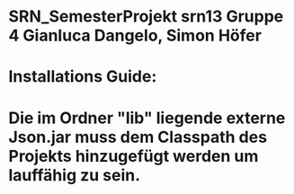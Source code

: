 # SRN_SemesterProjekt srn13 Gruppe 4 Gianluca Dangelo, Simon Höfer
# Installations Guide:
# Die im Ordner "lib" liegende externe Json.jar muss dem Classpath des Projekts hinzugefügt werden um lauffähig zu sein. 
